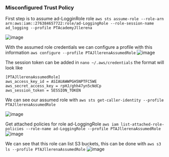
### Misconfigured Trust Policy

First step is to assume ad-LogginRole role `aws sts assume-role --role-arn arn:aws:iam::276384657722:role/ad-LoggingRole --role-session-name ad_logging --profile PTAcademyJllerena`

![image](https://user-images.githubusercontent.com/46797181/222618356-4b3b2b13-4184-4ba6-9321-412eb57e3e72.png)

With the assumed role credentials we can configure a profile with this information `aws configure --profile PTAJllerenaAssumedRole`
![image](https://user-images.githubusercontent.com/46797181/222620870-8a36c26c-fa66-4964-aa00-40827217a9db.png)

The session token can be added in `nano ~/.aws/credentials` the format will look like 

```
[PTAJllerenaAssumedRole]
aws_access_key_id = ASIAUAWWPGH5NPTFC5WE
aws_secret_access_key = rpHJ/ghh47yn5cNdCp
aws_session_token = SESSION_TOKEN

```

We can see our assumed role with `aws sts get-caller-identity --profile PTAJllerenaAssumedRole`

![image](https://user-images.githubusercontent.com/46797181/222622828-369a16fa-25e7-45a8-82d6-9936680f7e48.png)

Get attached policies for role ad-LoggingRole `aws iam list-attached-role-policies --role-name ad-LoggingRole --profile PTAJllerenaAssumedRole`
![image](https://user-images.githubusercontent.com/46797181/222623166-bb766355-d3fb-4413-8b4e-e9a2219a24e7.png)

We can see that this role can list S3 buckets, this can be done with `aws s3 ls --profile PTAJllerenaAssumedRole`
![image](https://user-images.githubusercontent.com/46797181/222623418-b2b85f46-7a0d-4185-88cf-39bebcef2654.png)




